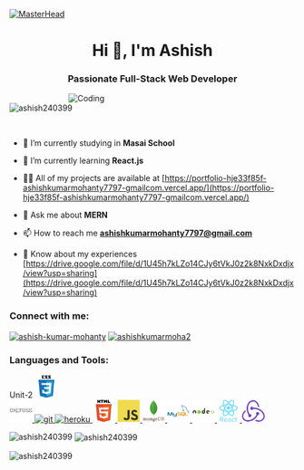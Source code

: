 [![MasterHead](https://propulsive.in/assets/img/service-icon/web.gif)](https://rishavchanda.io)
<h1 align="center">Hi 👋, I'm Ashish</h1>
<h3 align="center">Passionate Full-Stack Web Developer</h3>
<img align="right" alt="Coding" width="400" src="https://cdn.dribbble.com/users/1162077/screenshots/3848914/programmer.gif">

<p align="left"> <img src="https://komarev.com/ghpvc/?username=ashish240399&label=Profile%20views&color=0e75b6&style=flat" alt="ashish240399" /> </p>

<p align="left"> <a href="https://twitter.com/" target="blank"><img src="https://img.shields.io/twitter/follow/?logo=twitter&style=for-the-badge" alt="" /></a> </p>

- 🔭 I’m currently studying in **Masai School**

- 🌱 I’m currently learning **React.js**

- 👨‍💻 All of my projects are available at [https://portfolio-hje33f85f-ashishkumarmohanty7797-gmailcom.vercel.app/](https://portfolio-hje33f85f-ashishkumarmohanty7797-gmailcom.vercel.app/)

- 💬 Ask me about **MERN**

- 📫 How to reach me **ashishkumarmohanty7797@gmail.com**

- 📄 Know about my experiences [https://drive.google.com/file/d/1U45h7kLZo14CJy6tVkJ0z2k8NxkDxdjx/view?usp=sharing](https://drive.google.com/file/d/1U45h7kLZo14CJy6tVkJ0z2k8NxkDxdjx/view?usp=sharing)

<h3 align="left">Connect with me:</h3>
<p align="left">
<a href="https://linkedin.com/in/ashish-kumar-mohanty" target="blank"><img align="center" src="https://raw.githubusercontent.com/rahuldkjain/github-profile-readme-generator/master/src/images/icons/Social/linked-in-alt.svg" alt="ashish-kumar-mohanty" height="30" width="40" /></a>
<a href="https://www.hackerrank.com/ashishkumarmoha2" target="blank"><img align="center" src="https://raw.githubusercontent.com/rahuldkjain/github-profile-readme-generator/master/src/images/icons/Social/hackerrank.svg" alt="ashishkumarmoha2" height="30" width="40" /></a>
</p>

<h3 align="left">Languages and Tools:</h3>
<p align="left"><div>Unit-2 <a href="https://www.w3schools.com/css/" target="_blank" rel="noreferrer"> <img src="https://raw.githubusercontent.com/devicons/devicon/master/icons/css3/css3-original-wordmark.svg" alt="css3" width="40" height="40"/> </a> </div> <a href="https://expressjs.com" target="_blank" rel="noreferrer"> <img src="https://raw.githubusercontent.com/devicons/devicon/master/icons/express/express-original-wordmark.svg" alt="express" width="40" height="40"/> </a> <a href="https://git-scm.com/" target="_blank" rel="noreferrer"> <img src="https://www.vectorlogo.zone/logos/git-scm/git-scm-icon.svg" alt="git" width="40" height="40"/> </a> <a href="https://heroku.com" target="_blank" rel="noreferrer"> <img src="https://www.vectorlogo.zone/logos/heroku/heroku-icon.svg" alt="heroku" width="40" height="40"/> </a> <a href="https://www.w3.org/html/" target="_blank" rel="noreferrer"> <img src="https://raw.githubusercontent.com/devicons/devicon/master/icons/html5/html5-original-wordmark.svg" alt="html5" width="40" height="40"/> </a> <a href="https://developer.mozilla.org/en-US/docs/Web/JavaScript" target="_blank" rel="noreferrer"> <img src="https://raw.githubusercontent.com/devicons/devicon/master/icons/javascript/javascript-original.svg" alt="javascript" width="40" height="40"/> </a> <a href="https://www.mongodb.com/" target="_blank" rel="noreferrer"> <img src="https://raw.githubusercontent.com/devicons/devicon/master/icons/mongodb/mongodb-original-wordmark.svg" alt="mongodb" width="40" height="40"/> </a> <a href="https://www.mysql.com/" target="_blank" rel="noreferrer"> <img src="https://raw.githubusercontent.com/devicons/devicon/master/icons/mysql/mysql-original-wordmark.svg" alt="mysql" width="40" height="40"/> </a> <a href="https://nodejs.org" target="_blank" rel="noreferrer"> <img src="https://raw.githubusercontent.com/devicons/devicon/master/icons/nodejs/nodejs-original-wordmark.svg" alt="nodejs" width="40" height="40"/> </a> <a href="https://reactjs.org/" target="_blank" rel="noreferrer"> <img src="https://raw.githubusercontent.com/devicons/devicon/master/icons/react/react-original-wordmark.svg" alt="react" width="40" height="40"/> </a> <a href="https://redux.js.org" target="_blank" rel="noreferrer"> <img src="https://raw.githubusercontent.com/devicons/devicon/master/icons/redux/redux-original.svg" alt="redux" width="40" height="40"/> </a> </p>

<p><img align="left" src="https://github-readme-stats.vercel.app/api/top-langs?username=ashish240399&show_icons=true&locale=en&layout=compact" alt="ashish240399" /></p>

<p>&nbsp;<img align="center" src="https://github-readme-stats.vercel.app/api?username=ashish240399&show_icons=true&locale=en" alt="ashish240399" /></p>

<p><img align="center" src="https://github-readme-streak-stats.herokuapp.com/?user=ashish240399&" alt="ashish240399" /></p>
